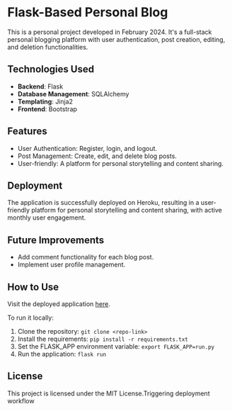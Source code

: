 # Flask-Based Personal Blog

This is a personal project developed in February 2024. It's a full-stack personal blogging platform with user authentication, post creation, editing, and deletion functionalities.

## Technologies Used

- **Backend**: Flask
- **Database Management**: SQLAlchemy
- **Templating**: Jinja2
- **Frontend**: Bootstrap

## Features

- User Authentication: Register, login, and logout.
- Post Management: Create, edit, and delete blog posts.
- User-friendly: A platform for personal storytelling and content sharing.

## Deployment

The application is successfully deployed on Heroku, resulting in a user-friendly platform for personal storytelling and content sharing, with active monthly user engagement.

## Future Improvements

- Add comment functionality for each blog post.
- Implement user profile management.

## How to Use

Visit the deployed application [here](<insert your heroku app link here>).

To run it locally:

1. Clone the repository: `git clone <repo-link>`
2. Install the requirements: `pip install -r requirements.txt`
3. Set the FLASK_APP environment variable: `export FLASK_APP=run.py`
4. Run the application: `flask run`

## License

This project is licensed under the MIT License.T r i g g e r i n g   d e p l o y m e n t   w o r k f l o w  
 
